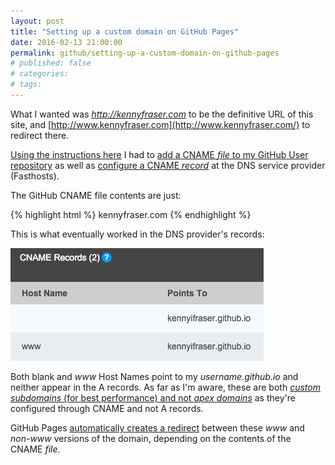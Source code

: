 ```yaml
---
layout: post
title: "Setting up a custom domain on GitHub Pages"
date: 2016-02-13 21:00:00
permalink: github/setting-up-a-custom-domain-on-github-pages
# published: false
# categories: 
# tags: 
---
```

What I wanted was *http://kennyfraser.com* to be the definitive URL of this site, and [http://www.kennyfraser.com](http://www.kennyfraser.com/) to redirect there.

[Using the instructions here](https://help.github.com/articles/using-a-custom-domain-with-github-pages/) I had to [add a CNAME *file* to my GitHub User repository](https://help.github.com/articles/setting-up-your-pages-site-repository/) as well as [configure a CNAME *record*](https://help.github.com/articles/setting-up-a-custom-subdomain/) at the DNS service provider (Fasthosts).

The GitHub CNAME file contents are just:

{% highlight html %}
kennyfraser.com
{% endhighlight %}

This is what eventually worked in the DNS provider's records:

![CNAME records at Fasthosts](/img/CNAME-records-fasthosts-github-pages.png)

Both blank and *www* Host Names point to my *username.github.io* and neither appear in the A records. As far as I'm aware, these are both [*custom subdomains* (for best performance) and not *apex domains*](https://help.github.com/articles/about-custom-domains-for-github-pages-sites/) as they're configured through CNAME and not A records.  

GitHub Pages [automatically creates a redirect](https://help.github.com/articles/setting-up-an-apex-domain-and-www-subdomain/) between these *www* and *non-www* versions of the domain, depending on the contents of the CNAME *file*.